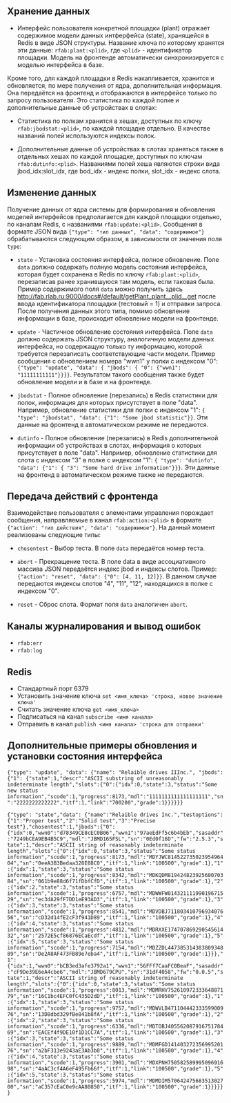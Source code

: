 
## Хранение данных

 - Интерфейс пользователя конкретной площадки (plant) отражает содержимое модели данных интферфейса (state), хранящейся в Redis в виде JSON структуры. Название ключа по которому хранятся эти данные: `rfab:plant:<plid>`, где `<plid>` - идентификатор площадки. Модель на фронтенде автоматически синхронизируется с моделью интерфейса в базе. 

Кроме того, для каждой площадки в Redis накапливается, хранится и обновляется, по мере получения от ядра, дополнительная информация. Она передаётся на фронтенд и отображаются в интерфейсе только по запросу пользователя. Это статистика по каждой полке и дополнительные данные об устройствах в слотах:

 - Статистика по полкам хранится в хешах, доступных по ключу `rfab:jbodstat:<plid>`, по каждой площадке отдельно. В качестве названий полей используются индексы полок.

 - Дополнительные данные об устройствах в слотах храняться также в отдельных хешах по каждой площадке, доступных по ключам `rfab:dutinfo:<plid>`. Названиями полей хеша являются строки вида jbod_idx:slot_idx, где bod_idx - индекс полки, slot_idx - индекс слота.

## Изменение данных
 
Получение данных от ядра системы для формирования и обновления моделей интерфейсов предполагается для каждой площадки отдельно, по каналам Redis, c названиями `rfab:update:<plid>`. Сообщения в формате JSON вида `{"type": "тип данных", "data": "содержимое"}` обрабатываются следующим образом, в зависимости от значения поля `type`:

 - `state` - Установка состояния интерфейса, полное обновление. Поле `data` должно содержать полную модель состояния интерфейса, которая будет сохранена в Redis по ключу `rfab:plant:<plid>`, перезаписав ранее хранившуюся там модель, если таковая была. Пример содержимого поля `data` можно получить здесь http://fab.rlab.ru:9000/docs#/default/getPlant_plant__plid__get после ввода идентификатора площадки (тестовый = 1) и отправки запроса. После получения данных этого типа, помимо обновление информации в базе, происходит обновление модели на фронтенде.

 - `update` - Частичное обновление состояния интерфейса. Поле `data` должно содержать JSON структуру, аналогичную модели данных интерфейса, но содержащую только ту информацию, которой требуется перезаписать соответствующие части модели. Пример сообщения с обновлением номера "wwn1" у полки с индексом "0": `{"type": "update", "data": { "jbods": { "0": {"wwn1": "11111111111"}}}}`. Результатом такого сообщения также будет обновление модели и в базе и на фронтенде.

- `jbodstat` - Полное обновление (перезапись) в Redis статистики для полок, информация для которых присутствует в поле "data". Например, обновление статистики для полки с индексом "1": `{ "type": "jbodstat", "data": {"1": "Some jbod statistic"}}`. Эти данные на фронтенд в автоматическом режиме не передаются.

- `dutinfo` - Полное обновление (перезапись) в Redis дополнительной информации об устройствах в слотах, информация о которых присутствует в поле "data". Например, обновление статистики для слота с индексом "3" в полке с индексом "1": `{ "type": "dutinfo", "data": {"1": { "3": "Some hard drive information"}}}`. Эти данные на фронтенд в автоматическом режиме также не передаются.

## Передача действий с фронтенда

Взаимодействие пользователя с элементами управления порождает сообщения, направляемые в канал `rfab:action:<plid>` в формате `{"action": "тип действия", "data": "содержимое"}`. На данный момент реализованы следующие типы:

- `chosentest` - Выбор теста. В поле `data` передаётся номер теста.

- `abort` - Прекращение теста. В поле data в виде ассоциативного массива JSON передаётся индекс jbod и индексы слотов. Пример: `{"action": "reset", "data": {"0": [4, 11, 12]}}`. В данном случае передаются индексы слотов "4", "11", "12", находящихся в полке с индексом "0".

- `reset` - Сброс слота. Формат поля `data` аналогичен `abort`.

## Каналы журналирования и вывод ошибок
 
 - `rfab:err`
 - `rfab:log`

## Redis

- Стандартный порт 6379
- Установить значение ключа `set <имя_ключа> 'строка, новое значение ключа'`
- Считать значение ключа `get <имя_ключа>`
- Подписаться на канал `subscribe <имя канала>`
- Отправить в канал `publish <имя канала> 'строка для отправки'`

## Дополнительные примеры обновления и установки состояния интерфейса

`{"type": "update", "data": {"name": "Relaible drives IIInc.", "jbods": {"1": {"state":1,"descr":"ASCII substring of unreasonably indeterminate length","slots":{"0":{"idx":0,"state":3,"status":"Some new status information","scode":1,"progress":8173,"mdl":"1111111111111111111","sn":"2222222222222","itf":1,"link":"700200","grade":1}}}}}}`

`{"type": "state","data": {"name":"Relaible drives Inc.","testoptions":{"1":"Proper test","2":"Solid test","3":"Precise test"},"chosentest":1,"jbods":{"0":{"idx":0,"wwn0":"d78349CE8cEC0B06","wwn1":"97aeEdFf5c6b4bEb","sasaddr":"7249bCEA9EB4B5C9","mdl":"JBMD165FSL","sn":"0Ed0f16D","fw":"2.5.3","state":1,"descr":"ASCII string of reasonably indeterminate length","slots":{"0":{"idx":0,"state":3,"status":"Some status information","scode":1,"progress":8173,"mdl":"MDYJWC81452273502395496404","sn":"0eeA3B3Bedaa328E88C0","itf":1,"link":"100500","grade":1},"1":{"idx":1,"state":3,"status":"Some status information","scode":1,"progress":8342,"mdl":"MDKQDM81942482392560070384","sn":"061b9e88d6f71fDbfCfD","itf":1,"link":"100500","grade":1},"2":{"idx":2,"state":3,"status":"Some status information","scode":1,"progress":6757,"mdl":"MDWWFW01432111199019671529","sn":"ec3dA29fF7DD1eE93AD3","itf":1,"link":"100500","grade":1},"3":{"idx":3,"state":3,"status":"Some status information","scode":1,"progress":8541,"mdl":"MDVDBJ71180341079693407656","sn":"cD32d14fE2cF3f941D89","itf":1,"link":"100500","grade":1},"4":{"idx":4,"state":3,"status":"Some status information","scode":1,"progress":4812,"mdl":"MDRXXE17470786929054561432","sn":"2572E5cf86876ECaEcdf","itf":1,"link":"100500","grade":1},"5":{"idx":5,"state":3,"status":"Some status information","scode":1,"progress":7154,"mdl":"MDZZDL44738531438380934889","sn":"De2A8AF473FB89e7eba4","itf":1,"link":"100500","grade":1}}},"1":{"idx":1,"wwn0":"bCB3ed3afe3792a1","wwn1":"56FFf7CaaFC0BeaF","sasaddr":"cF9De39E6eA4cbe6","mdl":"JBMD679CPU","sn":"31dF4058","fw":"0.0.5","state":1,"descr":"ASCII string of reasonably indeterminate length","slots":{"0":{"idx":0,"state":3,"status":"Some status information","scode":1,"progress":8013,"mdl":"MDMRHV75261097233364887179","sn":"16C1bc4EFC0fC435D2dD","itf":1,"link":"100500","grade":1},"1":{"idx":1,"state":3,"status":"Some status information","scode":1,"progress":9757,"mdl":"MDWVLB47110444233359900976","sn":"13D8dbd329fBe841b8fA","itf":1,"link":"100500","grade":1},"2":{"idx":2,"state":3,"status":"Some status information","scode":1,"progress":6336,"mdl":"MDTOBJ40556208791675178469","sn":"EACEf4f9DE10f1D1CC7A","itf":1,"link":"100500","grade":1},"3":{"idx":3,"state":3,"status":"Some status information","scode":1,"progress":9889,"mdl":"MDMFGD14140327235699520176","sn":"a2bF313e9243aE3Ab3b0","itf":1,"link":"100500","grade":1},"4":{"idx":4,"state":3,"status":"Some status information","scode":1,"progress":3901,"mdl":"MDXPNH75058258999509691698","sn":"4aAC3cf4A6eF495Fb66f","itf":1,"link":"100500","grade":1},"5":{"idx":5,"state":3,"status":"Some status information","scode":1,"progress":5974,"mdl":"MDMDIM57064247568351302700","sn":"aC357cEaC0e9cAA80850","itf":1,"link":"100500","grade":1}}}}}}`


